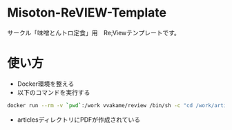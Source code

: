 # Misoton-ReVIEW-Template
サークル「味噌とんトロ定食」用　Re;Viewテンプレートです。

# 使い方
- Docker環境を整える
- 以下のコマンドを実行する

```sh
docker run --rm -v `pwd`:/work vvakame/review /bin/sh -c "cd /work/articles ; review-pdfmaker config.yml"
```

- articlesディレクトリにPDFが作成されている
